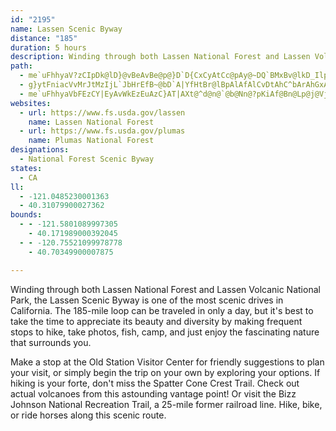 ```yaml
---
id: "2195"
name: Lassen Scenic Byway
distance: "185"
duration: 5 hours
description: Winding through both Lassen National Forest and Lassen Volcanic National Park, this 185-mile loop is one of the most scenic drives in California.
path:
  - me`uFhhyaV?zCIpDk@lD}@vBeAvBe@p@}D`D{CxCyAtCc@pAy@~DQ`BMxBv@lkD_IlpBUrLLtF`@lDvAnIjQh`A``AbmEvAnH\xCZtG?vBCfCUrEi@fEe@hCyAxFgEpI_p@|t@yTjViBxCy@zBm@~DWzEP~Fh@lDfBzGtO~o@~@tEXrBJ~B?tD}Eb~Ak@nTGrGA`GXzOt@bQh@~Gh@zE^tElCrQrB`F~@jA|FvEt^nWdMtJlHzEvDxCj]bVpKfIp|@rn@lL|IlKlH
  - g}ytFniacVvMrJtMzIjL`JbHrEfB~@bD`A|YfHtBr@lBpAlAfAlCvDtAhC^bArAhGxA`K|B`RJrDY`HeA`HcCxHo@fCg@~C[hDOdC?dBLfEx@hG~@lDrCfGd@pAx@xCj@tDF~CYdFyNbjA[dF?tElHpjBlC|n@t@zNAjByL|{AeAnOCxBb@~DxEhPdIrW^pBNrA@xE{@`zATnCbDbSTdEiB|}AGzASjAu@nCaHfQ_Oh]eAlBqEbGmBrB}FrFqJpHaClCeBhCkAvBkE|IsClGcBvCyAnBcDrCaRdMqAhAiCdFaLhXm@hAkAdAi@PcBRwBSy\sGi[yH_MmC{Dm@o_@mEcCAyAHgC\eAXcDdBaD`CoBfCcBdDmFnO_AdCi@z@iAdBmGtGmCdDyAlCiBfEyQjf@yN~`@_AxCcAzBo@fCy@pEa[rmBo@bCwHtSeAjC}AjC}CfDwSdOyFdDkJpCaL`CyC~@aYzKyFlByPnHaIxCsCvBoKbJwH~FoBlBaF|IaJtQcDpDoR|L_N`IaJfGmDvCiC`D{HzMs@~A[lAe@lF?tB^bDx@`CnB`Eb@|AJtA?rCcCvQOlDB~BN~B^lClBzFZbBXlEV`Bf@xAlA~BrE`I|AjBhAfAx@j@lH|CxCjBvCdCrAtBTp@LpAK`EF`B`@|ArDhIV~@CrCo@zDB~@Fr@dBrGzAhLrAfC~AhBl@NlETn@LbAz@t@~BB|@O`AeBjDa@tBK~JZzB\r@f@p@v@f@r@RvESp@F~@\r@r@h@jAHtACpAyAbLq@lBk@j@]PkBRoA]yAiA}B}@}Ce@u@UYQmDsDoC{As@K_A?gCx@yAPuBk@{EmF_@}@a@}AqAkBoBeBsAyC_A{@i@SeBWsHWiBo@{BkAiAW}AG_CPiHfAuCfA]eAa@u@kCaCs@e@mA_@sB_@}E_@{IyD_Dk@qEa@qHgDcDcDeOePsGmIeAeAoGuDs@My@BoEpBgBVuAWkFyCiCm@cCY{DWeE?kKVgGCeBMeJ_Bo@AwFtAyCDuIy@sALi@P}A|@oDtCyCdBwGxBs@d@_CfCiBrCkEzF{@p@mBx@uK`DuAMs@SwEkC_@KuAE_Dj@sK`HsCv@iBLw@Kg@Wi@g@qAeBk@a@y@YyA?sTtHwGpBsJnEoDv@_BDoEIqAJ{A`@y@?s@AoIgBeA?eCz@mAp@_CfBsClE}@x@o@b@gB`@q@DiAKo@Ym@k@Sa@UeAMuAQw@Yk@_@a@yAYmCCyEuCiBQwALeA\SR_AjBcAlAcCtAaEbB]Dw@IwCs@_BAoBJeM`Bi@Zu@PwEPmBrAa@@{E{@a@Y]]o@sAs@_AOMiBk@iBgDKgA@s@Le@\k@VMxCk@nAe@xDoBl@o@nAuB|@w@x@_@fE{@xBeA~@_AlDyEx@gA\o@Fo@[s@m@Y}D{@mE_Co@k@Ym@?w@^yBLuCl@eBBy@k@_CsBcEIkALgAxDeIH[Ii@IGeBYy@?wC~Au@R_AFwCMsCfAqBVoCC_C}@s@?sBz@UVaCrEsGtHmB^oB`AaD?aAJmCrAyA?i@LeAxAq@bCUnBDp@LL^Lb@Ut@yEVg@j@_@tDF`BRn@r@HXDv@OdAYf@sExBmCrC_@Po@BiAUeBGyGcBuAa@kD_Bm@q@g@S_D^q@Qe@[k@_Aa@aDk@o@eASe@P_@\w@zAY^o@FiA[_@LSd@Br@h@j@xB`@d@Sp@aAp@o@ZANJN^Bl@KVcBhAYd@q@rCa@P[Ey@_BiBeBi@_Am@mBEy@?_AOoAmAcDK{@YoHHwBXyAhBgDX_ATiEIiASa@q@WY?}Ap@u@JsAOyBcAe@o@Mg@Ls@`@e@lBA~@]fCmCXe@PeABmBO{@e@kAaD{DYi@[sA?c@?w@NaArB_GNy@?_DJeAd@m@vAUXWDSBe@IW_@m@aB_BWk@Mu@HcARa@~@sAJk@Dy@Ks@Um@i@]c@Ei@HsEfB_BdAi@RmE~@cBFiAd@gGGuCg@w@_@iBcBwA{A[k@_@kBc@gEiCiLOeAHeCf@uEz@yCzBuBrAQvBPtAW|@s@xBgGhBaGNeA?gBq@kCaAs@yB_AOY?q@Za@\AvEhBd@DZ_@Fu@CO]UkBe@i@y@Mq@OyEo@mEeE{L]oBUm@m@q@a@ScDKiAsAw@wB[wBIcBY_BcCwEa@wACq@JuEmA{GGkBTgAh@k@vEe@nAJnAd@XT|@vAx@f@n@?h@[P_@Lg@n@aJN}@Xq@nBmC~AyAxA{@pD}Ad@a@pDsK`KiOnA_Ch@aCb@oHZ_Bb@eAfAyAj@Y~@Mr@Ld@\^x@Jh@Br@Ox@[|@wEhIc@dA[rAGj@FrAh@rDJxBExCcBbQIf@mBxCUjAEz@RxB~@rCxAdB~Ax@`APdADhAQ`AYr@e@bAmAtHsPbBaFj@}DNkEN_AbA{BxF_HXe@Ns@EaBUcBmDoQEc@?}Bw@iDXoSQeFTkOImFOiBWs@k@e@i@IsBHaB[gBeAy@y@Wg@g@_C]sD\kF?uBGkAq@sD}@{GOa@u@kAmAm@e@_@i@yAOkBOuJUmFSsAs@qC_@gDYs@cAoAu@e@_AQaEQyAg@}EeCu@gAyAgEc@y@uAsAmBkAs@s@S_@a@sCY_AiA_BkJaG{@SaGKy@Ki@[eBkBiB_A}OgFoB{AsAqBi@a@g@Qu@EaAXgClAy@J{@K_GoEqBgCuImMgAy@kAK{IfCyCE{EiAoDKmCFmBr@{Gh@sIxCu@`@{BlFiFpO_@vA}@xGi@bGg@jEgBbSiBjPIdB_@~BUpAm@zAuAlBcBdB_@r@s@dByAdFOr@EhAJ|@^nAvA|BDx@E`AuDxQ{@tCiAfAcClAwJdDcD`BSTYl@Kr@ExCDlFSfD_@jByB|EqAdCq@zBs@jAa@^wBf@o@x@Wv@[~AMdBJfBd@`Cz@vBlBx@X`@B~B]~@k@Zs@AuEaAeDcAyAMyRReAPqAx@aAlAuApCwAbCiJfLoDdFmAlCYdA}Hnf@sDzNs@jBa@d@wAfAmCrA}@p@eGtAs@d@_Bp@sA`DqBlC{@l@aIlEmClB_AdAsBvDiCbDsPnKmHjDoQ`GmAV_CLqNFwBb@qBlA_GfGoAz@}@XyD|BgDzEU~@c@~Cy@fAiErB]~@iJ|ZGfBN~AlCtH^lBHlBEhA]xAiBnD}E`HuArIY~@_@d@_@TsBj@wAPyB@cDs@{@GmC`@gAn@aBbBoi@fw@sE`GcFjDiB|Ai@r@yAdDmArB_@h@_C|AwApA_@d@[x@C`ALv@Tj@d@`@xA`@`Eu@bD`@nAGr@e@bDyCrBm@vGXlFMnAX|@fA~@rDh@xAd@z@r@h@dBf@fEEjAHvAf@hBtAh@h@tGhJzAlBdB~AjE~CbAzAxApDt@xA`@d@vC`Alt@zOfDxAhBxAxB`D`HnMpDlH~HbVb@lBT|ANlCF`C_@nJ@dBDrAl@~Gi@vECxAZbCpCnMj@fENlCBzBWdI@lCvA`ID~@EtB]dBs@xA{GdI{@tAq@lB{EzOgA~AkAr@qRfFgCbAg@x@OzAiC]kABgC^y^fLuBZoCJgBEyBSsBe@}BaAsBqAqIgGgBy@oqAy[eB}@sIqI_Ao@qFmBsB{A_ByBiEsLgAeCyBaDeL{LmBaD_BsFsC}KsB}Fk`@e{@mEiK{Ie[_CkJwC{Iu@mAmByByByAsEsAqImByDyBaUqPcEcDiC_Cy@cA}AeCuAwCs^ey@cFuKyG{O}@kC_AcEy@eFcB{Qy@gD_Oe[sAyDwKmi@W{C[oKUqBi@mC{Nmh@gCaIoCiGgBqCoAaByC}C}CuBsBeAuwAug@eNwEwBy@uA_AgB{BeAaCo@qCqBuKk@yAo@aA}@}@gBmA{C_EsAgAsDeBuA{@gUcXgBaBgMaJms@_i@yEyDmAmAeCeE}E}McAmBsBkCeDaCeIqDmDmAiTyDm@OmAq@uAwA_AoBs@}DEmBHmBt@{GlB{SEgD}@aHu@yBoD{GoKwQsA_ByBeBqGsClFok@bAmIzNo}@r@{EHyCGsB[yC_@aBk@yAaBmCu@w@sBoAoBi@}AMgBFyEbA}ALgKLcOy@_FP}@GwGeBoQ_@cEPcCZ}Cp@oBTsAAwEg@eS`BwDKeCa@yAc@aEoBuAeAwA{Bc@wAKy@ImBDsBNgAh@kBp@gAv@}@d_@uSlA{@nAyAx@eBh@mBvE{VVaAt@{AtAcBv]iUtDuC~C_E|QqXfCeDfAgAv~@gm@~AyA`CoChAkBxAuChIuTdAsB|A_CpCkChOuKdBgB~@wAhAoC\yAdBcOl@gCv@qBv@gApF}FnBaCfC{ElAmDd@kBrEiSrAaHn@sGrDuo@t@uKr@oHx@aGpDmTnDqQvWixAzRqeA`AsFb@{D`@mHxU}eH`BwWlJenACgDKqB_@cCe@eBoNed@yAyDiCoEgBkBiCmBwT{N{BuBwC_EiAqBiAgCsEiO}HoX]{BUmCDeDPyC`@mCnBuJx@yFvI{qAb@eFbB_OdCgOpBgJdOoq@tBgIbByEhBuDjrAisBfEeHzm@miAxd@}bAtZwj@bCiD`gAeaA~`@{a@vEsFrFeHhEgEj[qU~MmNxjAcoApA}AhCaErZ}l@lCgEhEmFbCeCpGaFpsC}hBj~@wk@rB}AxEiFrCsElBmErWen@jg@_kAjvA_fD|EoJzJcQ|DsIrUyk@lIiTbEgJfFiIvVm[lDeE|EaHtCmFlOk\~DsH`GsHvD_E|JqJbCqDlByEz^ikA`CyFlAuB`CcDbCiC~u@au@|ByC|B{DjQk\rDaGbAmAbCwBjIsFrAmA~AmBhBaDr@_B~@yChAuG~EciAVoEt@gIrt@g{Fh@sHNuHn@}_AOuH_@aGC}BHmCTuB`AgDnAkCbW}X|D{ElCeElKkRlB_E`HoRhBeGbBaIfIod@Z}BLiC?qDOyCiAiKMuCHwCrAuKD_DEeB[cCwAsGOqAO{DNsDvHok@bAyDfAkBpAaBvEaDrS{LrE_D|AcBn@iA^qA^_BXgD@mB[oHBsBNqBZuBh@iCX}BJqBEoWR{Il@gHjDs[x@gEbAqDbBiE~Pq`@nBeDzHxj@v@zEhB`HvBrFvAfCxB|C|DzDbDxB`I~DjInEhCrB|BzBnQfV~BhEzArDtElMtT~j@lAfCfAdBpp@dz@tA~BdX|p@nRpf@jEhM|AlGhAbGtGpb@|DvXZxA|@xCx@fBfHtMvDjIj@xAXtANlC_@pCYt@y@jA_D`Ci@x@_@bAWrAEfBLzAd@dBj@bAt@n@|@b@zGnAlAv@d@d@^n@h@pBHdADdAEhKJlCl@lD|@jCv@rAvEbFh@|@r@zA^rA^bCVbEC|AcA|NB`B`@pBh@lAxBpBrAtBn@bBXzAvCrc@j@lDbApCxAlBzM`K`D`DrAdDnFjUx@dCt@dB|AvB|A~ArFdD^^|@vAd@zAVpBGvCk@|Bm@fAeAfAyAn@gCr@gDrBkAlAcAxAy@~Au@~By@pEOnC@tDH`Bl@xDp@rCjFbM~FrJnGjHhBhCxCrGxeA~fDv@pBjCtFlCdEtDfEpCzBpD|B|EtBtBl@fHpAxBx@zD~BnBfBbBxBxA`ClFnNxBvDlFbGdYlYdPxPxBlDbBjEd@lBr@jEb@hGjAzp@tKhcFdClrAzBdbAdQh`E^dF
  - me`uFhhyaVbFEzCY|EyAvWkEzEuAzC}AT|AXt@^d@n@`@b@Nn@?pKiAf@Bn@Lp@j@Vj@Pz@FrAMxBc@pBuAhEOxACvAV~BlK~`@~@zCb@~@n@z@rD~Ct@~@v@dBt@dDFrYCbp@NjC~@dCxAxAhAd@jNn@jFv@xAl@x@r@x@xAbClId@v@x@t@fAj@~A^nSfBbEj@fIdBnK`DrElBlFpCnNpItSrMnB^fSr@vBMvDs@hH_FxCsCrOaQnDeDh@[vB_@nDEhFXv@E^Mx@e@|BaC|B_Gj@m@hAs@vKsC`CE|CVj@RhElDtAf@pB\tGo@jQsCdOcE~GqCnAYzAGnK^jNFpDSvGsAhCKpH|ArCx@fDnAjADx@E|B_AdA{@bAkAbBy@bAQdAIrCf@bCr@fDExB[zByApGkJ~PcNfD{HrAeBb@_@fLgHlSmFdAMzBFv@Vx`Ar`@xXxNvAl@|HtBhCRfBG~A]bAChDl@lDxAzJbG`KrEj@d@pCpDrAfAnS`JlC~@`ETxh@gDYj[IxCi@rEcGzU]`DUvM_@vBYpAUl@cBnCu[vb@{@~@i@^qDnAmAPuB?u@GmVaGoBQmCLgBd@_Br@cAv@eAtAcAvBs@rB}YbxAuObw@eBzLmp@`aGe@fCkAxEuA`DgcAliB}W~f@cg@~jA}F`LyB`DaDzDo^|b@u`@~d@oCtCcFlEaCfBsXfQsr@|b@eb@dYuoBjxA
websites:
  - url: https://www.fs.usda.gov/lassen
    name: Lassen National Forest
  - url: https://www.fs.usda.gov/plumas
    name: Plumas National Forest
designations:
  - National Forest Scenic Byway
states:
  - CA
ll:
  - -121.0485230001363
  - 40.31079900027362
bounds:
  - - -121.5801089997305
    - 40.171989000392045
  - - -120.75521099978778
    - 40.70349900007875

---
```


Winding through both Lassen National Forest and Lassen Volcanic National Park, the Lassen Scenic Byway is one of the most scenic drives in California. The 185-mile loop can be traveled in only a day, but it's best to take the time to appreciate its beauty and diversity by making frequent stops to hike, take photos, fish, camp, and just enjoy the fascinating nature that surrounds you.

Make a stop at the Old Station Visitor Center for friendly suggestions to plan your visit, or simply begin the trip on your own by exploring your options. If hiking is your forte, don't miss the Spatter Cone Crest Trail. Check out actual volcanoes from this astounding vantage point! Or visit the Bizz Johnson National Recreation Trail, a 25-mile former railroad line. Hike, bike, or ride horses along this scenic route.
